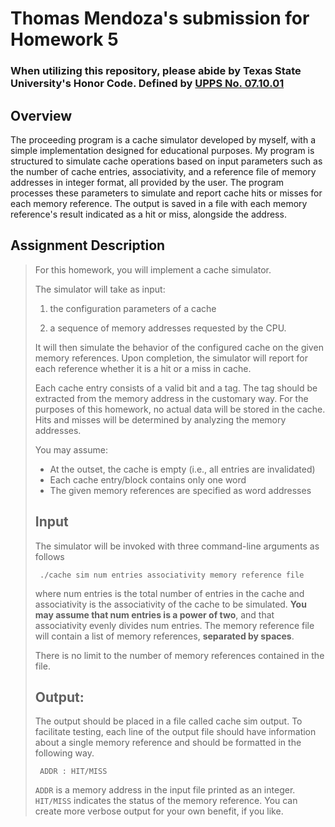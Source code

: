 # Thomas Mendoza's submission for Homework 5

### When utilizing this repository, please abide by Texas State University's Honor Code. Defined by [UPPS No. 07.10.01](https://policies.txst.edu/university-policies/07-10-01.html)

## Overview

The proceeding program is a cache simulator developed by myself, with a simple implementation designed for educational purposes. My program is structured to simulate cache operations based on input parameters such as the number of cache entries, associativity, and a reference file of memory addresses in integer format, all provided by the user. The program processes these parameters to simulate and report cache hits or misses for each memory reference. The output is saved in a file with each memory reference's result indicated as a hit or miss, alongside the address.

## Assignment Description

> For this homework, you will implement a cache simulator.
>
> The simulator will take as input:
>
> 1. the configuration parameters of a cache
>
> 2. a sequence of memory addresses requested
>    by the CPU.
>
> It will then simulate the behavior of the configured cache on the given memory
> references. Upon completion, the simulator will report for each reference whether it is a hit or
> a miss in cache.
>
> Each cache entry consists of a valid bit and a tag. The tag should be extracted from the memory
> address in the customary way. For the purposes of this homework, no actual data will be stored
> in the cache. Hits and misses will be determined by analyzing the memory addresses.
>
> You may assume:
>
> - At the outset, the cache is empty (i.e., all entries are invalidated)
> - Each cache entry/block contains only one word
> - The given memory references are specified as word addresses
>
> ## Input
>
> The simulator will be invoked with three command-line arguments as follows
>
> ` ./cache sim num entries associativity memory reference file`
>
> where num entries is the total number of entries in the cache and associativity is the
> associativity of the cache to be simulated. **You may assume that num entries is a power of
> two**, and that associativity evenly divides num entries. The memory reference file will
> contain a list of memory references, **separated by spaces**.
>
> There is no limit to the number of
> memory references contained in the file.
>
> ## Output:
>
> The output should be placed in a file called cache sim output. To facilitate testing, each
> line of the output file should have information about a single memory reference and should be
> formatted in the following way.
>
> ` ADDR : HIT/MISS`
>
> `ADDR` is a memory address in the input file printed as an integer. `HIT/MISS` indicates the status
> of the memory reference. You can create more verbose output for your own benefit, if you like.
